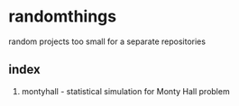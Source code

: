 # randomthings
random projects too small for a separate repositories

## index
1. montyhall - statistical simulation for Monty Hall problem
